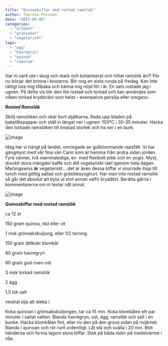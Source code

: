 ```yaml
---
title: "Quinoabiffar med rostad ramslök"
author: Therese Persson
date: "2015-05-05"
categories: 
  - "allmant"
  - "gronsaker"
  - "vegetariskt"
tags: 
  - "agg"
  - "havregryn"
  - "quinoa"
  - "ramslok"
---
```


Har ni varit ute i skog och mark och botaniserat och hittat ramslök än?! För nu börjar det brinna i knutarna. Blir nog en sista runda på fredag. Kan inte riktigt luta mig tillbaka och känna mig nöjd för i år. En sats rostade jag i ugnen. På detta vis blir den lite rostad och torkad och kan användas som vilken torkad kryddväxt som helst – exempelvis persilja eller oregano.

_**Rostad Ramslök**_

Skölj ramslöken och skär bort stjälkarna. Rada upp bladen på bakplåtspapper och ställ in längst ner i ugnen: 100°C i 30-35 minuter. Hacka den torkade ramslöken till önskad storlek och ha ner i en burk.

![image](/static/img/image-e1430858009501-768x1024.jpg)

Idag har vi hängt på landet, omringade av gulblommande rapsfält. Vi har gängmyst med vår fina vän Carin som är hemma från andra sidan jorden. Fyra vänner, två mammalediga, en  med flexibelt jobb och en yogis. Myst, druckit stora mängder kaffe och ätit vegetariskt rakt igenom hela dagen. Marängswiss **är** vegetariskt....det är även dessa biffar vi snurrade ihop till lunch med göttig sallad och gräslöksyoghurt. Har man inte rostad ramslök så går det absolut att byta ut mot annan valfri kryddört. Berätta gärna i kommentarerna om ni testar nåt annat.

![image](/static/img/image1-e1430858041487-768x1024.jpg)

**Quinoabiffar med rostad ramslök**

ca 12 st

150 gram quinoa, röd eller vit

1 msk grönsaksbuljong, eller 1/2 tärning

150 gram lättkokt blomkål

80 gram havregryn

60 gram god riven ost

3 msk torkad ramslök

2 ägg

1,5 tsk salt

neutral olja att steka i

Koka quinoan i grönsaksbuljongen, tar ca 15 min. Koka blomkålen ett par minuter i saltat vatten. Blanda havregryn, ost, ägg, ramslök och salt i en bunke. Hacka blomkålen fint, eller riv den på den grova sidan på rivjärnet. Blanda i quinoan och rör runt ordentligt. Låt stå och svälla i 20 min. Blöt händerna och forma lagom stora biffar. Stek på båda sidor på medelvärme i olja.
